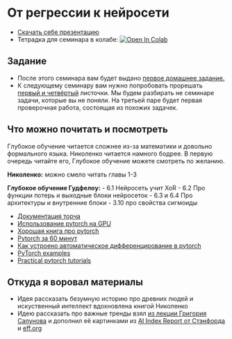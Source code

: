 # От регрессии к нейросети

- [Скачать себе презентацию](https://github.com/FUlyankin/deep_learning_pytorch/raw/main/week01_intro/nn_slides_1.pdf)
- Тетрадка для семинара в колабе: [![Open In Colab](https://colab.research.google.com/assets/colab-badge.svg)](https://colab.research.google.com/github/FUlyankin/deep_learning_pytorch/blob/main/week01_intro/sem01_pytorch_intro.ipynb)


## Задание

- После этого семинара вам будет выдано [первое домашнее задание.](https://github.com/FUlyankin/deep_learning_pytorch/blob/main/homework/hw1_basic_pytorch.ipynb)
- К следующему семинару вам нужно попробовать прорешать [первый и четвёртый](https://fulyankin.github.io/deep_learning_masha_book/intro.html) листочки. Мы будем разбирать не семинаре задачи, которые вы не поняли. На третьей паре будет первая проверочная работа, состоящая из похожих задачек. 


## Что можно почитать и посмотреть

Глубокое обучение читается сложнее из-за математики и довольно формального языка. Николенко читается намного бодрее. В первую очередь читайте его, Глубокое обучение можете смотреть по желанию. 

__Николенко:__ можно смело читать главы 1-3

__Глубокое обучение Гудфелоу:__ 
	- 6.1 Нейросеть учит XoR
	- 6.2 Про функции потерь и выходные блоки нейросеток
	- 6.3 и 6.4 Про архитектуры и внутренние блоки
	- 3.10 про свойства сигмоиды


* [Документация торча](https://pytorch.org/docs/master/)
* [Использование pytorch на GPU](https://pytorch.org/docs/master/notes/cuda.html)
* [Хорошая книга про pytorch](http://download.webclark.org/Deep-Learning-with-PyTorch.pdf)
* [Pytorch за 60 минут](http://pytorch.org/tutorials/beginner/deep_learning_60min_blitz.html)
* [Как устроено автоматическое дифференцирование в pytorch](http://videolectures.net/site/normal_dl/tag=1129745/deeplearning2017_johnson_automatic_differentiation_01.pdf)
* [PyTorch examples](https://github.com/pytorch/examples)
* [Practical pytorch tutorials](https://github.com/spro/practical-pytorch)


## Откуда я воровал материалы

- Идея рассказать безумную историю про древних людей и искуственный интеллект вдохновлена книгой Николенко
- Идею рассказать про важные тренды взял [из лекции Григория Сапунова](https://www.youtube.com/watch?v=40mnpYTPpJg) и дополнил её картинками из [AI Index Report от Стэнфорда](https://aiindex.stanford.edu/report/) и [eff.org](https://www.eff.org/ai/metrics)


